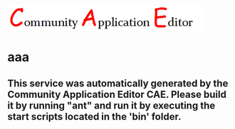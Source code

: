 ![CAE](https://github.com/CAE-Community-Application-Editor/microservice-199/blob/master/img/logo.png)  

aaa
===================


This service was automatically generated by the Community Application Editor CAE. Please build it by running "ant" and run it by executing the start scripts located in the 'bin' folder.
---------------
